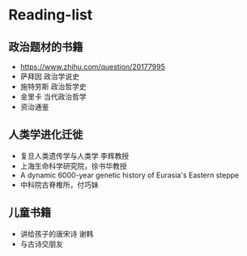# Reading-list
## 政治题材的书籍
- https://www.zhihu.com/question/20177995
- 萨拜因 政治学说史
- 施特劳斯 政治哲学史
- 金里卡 当代政治哲学
- 资治通鉴
## 人类学进化迁徙
- 复旦人类遗传学与人类学 李辉教授
- 上海生命科学研究院，徐书华教授 
- A dynamic 6000-year genetic history of Eurasia's Eastern steppe
- 中科院古脊椎所，付巧妹


## 儿童书籍
- 讲给孩子的唐宋诗 谢韩
- 与古诗交朋友
